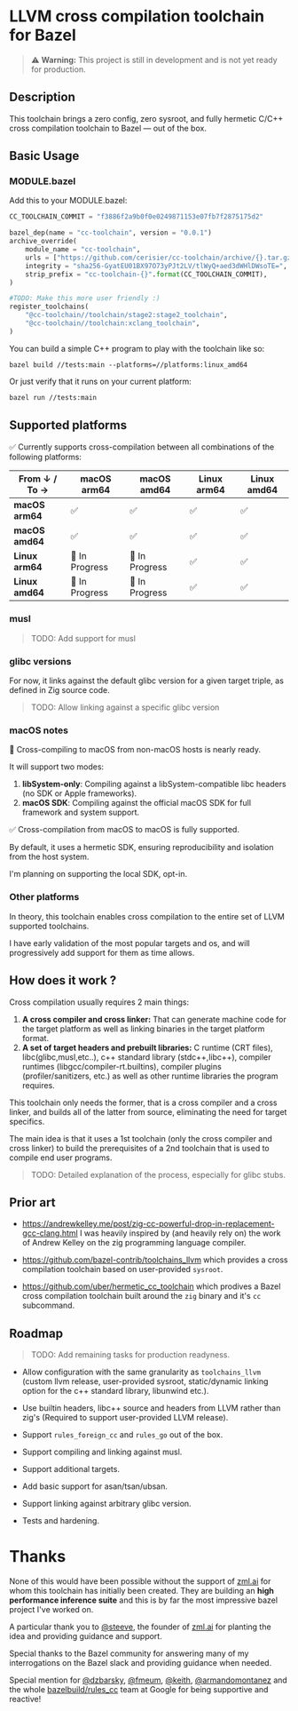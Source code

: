 # LLVM cross compilation toolchain for Bazel

> ⚠️ **Warning:** This project is still in development and is not yet ready for production.

## Description

This toolchain brings a zero config, zero sysroot, and fully hermetic C/C++ cross compilation toolchain to Bazel — out of the box.

## Basic Usage

### MODULE.bazel

Add this to your MODULE.bazel:
```python
CC_TOOLCHAIN_COMMIT = "f3886f2a9b0f0e0249871153e07fb7f2875175d2"

bazel_dep(name = "cc-toolchain", version = "0.0.1")
archive_override(
    module_name = "cc-toolchain",
    urls = ["https://github.com/cerisier/cc-toolchain/archive/{}.tar.gz".format(CC_TOOLCHAIN_COMMIT)],
    integrity = "sha256-GyatEU01BX97O73yPJt2LV/tlWyQ+aed3dWHlDWsoTE=",
    strip_prefix = "cc-toolchain-{}".format(CC_TOOLCHAIN_COMMIT),
)

#TODO: Make this more user friendly :)
register_toolchains(
    "@cc-toolchain//toolchain/stage2:stage2_toolchain",
    "@cc-toolchain//toolchain:xclang_toolchain",
)
```

You can build a simple C++ program to play with the toolchain like so:
```
bazel build //tests:main --platforms=//platforms:linux_amd64
```

Or just verify that it runs on your current platform:
```sh
bazel run //tests:main
```

## Supported platforms

✅ Currently supports cross-compilation between all combinations of the following platforms:

| From ↓ / To → | macOS arm64 | macOS amd64 | Linux arm64 | Linux amd64 |
|---------------|-------------|-------------|-------------|-------------|
| **macOS arm64**  | ✅          | ✅          | ✅          | ✅          |
| **macOS amd64**  | ✅          | ✅          | ✅          | ✅          |
| **Linux arm64**  | 🚧 In Progress   | 🚧 In Progress   | ✅          | ✅          |
| **Linux amd64**  | 🚧 In Progress   | 🚧 In Progress   | ✅          | ✅          |

### musl

> TODO: Add support for musl

### glibc versions

For now, it links against the default glibc version for a given target triple, as defined in Zig source code.

> TODO: Allow linking against a specific glibc version

### macOS notes

🚧 Cross-compiling to macOS from non-macOS hosts is nearly ready.

It will support two modes:

1.	**libSystem-only**: Compiling against a libSystem-compatible libc headers (no SDK or Apple frameworks).
2.	**macOS SDK**: Compiling against the official macOS SDK for full framework and system support.

✅ Cross-compilation from macOS to macOS is fully supported.

By default, it uses a hermetic SDK, ensuring reproducibility and isolation from the host system.

I'm planning on supporting the local SDK, opt-in.

### Other platforms

In theory, this toolchain enables cross compilation to the entire set of LLVM supported toolchains.

I have early validation of the most popular targets and os, and will progressively add support for them as time allows.

## How does it work ?

Cross compilation usually requires 2 main things:
1. **A cross compiler and cross linker:** That can generate machine code for the target platform as well as linking binaries in the target platform format.
2. **A set of target headers and prebuilt libraries:** C runtime (CRT files), libc(glibc,musl,etc..), c++ standard library (stdc++,libc++), compiler runtimes (libgcc/compiler-rt.builtins), compiler plugins (profiler/sanitizers, etc.) as well as other runtime libraries the program requires.

This toolchain only needs the former, that is a cross compiler and a cross linker, and builds all of the latter from source, eliminating the need for target specifics.

The main idea is that it uses a 1st toolchain (only the cross compiler and cross linker) to build the prerequisites of a 2nd toolchain that is used to compile end user programs.

> TODO: Detailed explanation of the process, especially for glibc stubs.

## Prior art

- https://andrewkelley.me/post/zig-cc-powerful-drop-in-replacement-gcc-clang.html I was heavily inspired by (and heavily rely on) the work of Andrew Kelley on the zig programming language compiler.

- https://github.com/bazel-contrib/toolchains_llvm which provides a cross compilation toolchain based on user-provided `sysroot`.

- https://github.com/uber/hermetic_cc_toolchain which prodives a Bazel cross compilation toolchain built around the `zig` binary and it's `cc` subcommand.

## Roadmap

> TODO: Add remaining tasks for production readyness.

- Allow configuration with the same granularity as `toolchains_llvm` (custom llvm release, user-provided sysroot, static/dynamic linking option for the c++ standard library, libunwind etc.).
  
- Use builtin headers, libc++ source and headers from LLVM rather than zig's (Required to support user-provided LLVM release).

- Support `rules_foreign_cc` and `rules_go` out of the box.
- Support compiling and linking against musl.
- Support additional targets.
- Add basic support for asan/tsan/ubsan.
- Support linking against arbitrary glibc version.
- Tests and hardening.

# Thanks

None of this would have been possible without the support of [zml.ai](https://zml.ai/) for whom this toolchain has initially been created. They are building an **high performance inference suite** and this is by far the most impressive bazel project I've worked on.

A particular thank you to [@steeve](https://github.com/steeve), the founder of [zml.ai](https://zml.ai) for planting the idea and providing guidance and support.

Special thanks to the Bazel community for answering many of my interrogations on the Bazel slack and providing guidance when needed.

Special mention for [@dzbarsky](https://github.com/dzbarsky), [@fmeum](https://github.com/fmeum), [@keith](https://github.com/keith), [@armandomontanez](https://github.com/armandomontanez) and the whole [bazelbuild/rules_cc](https://github.com/bazelbuild/rules_cc) team at Google for being supportive and reactive!
